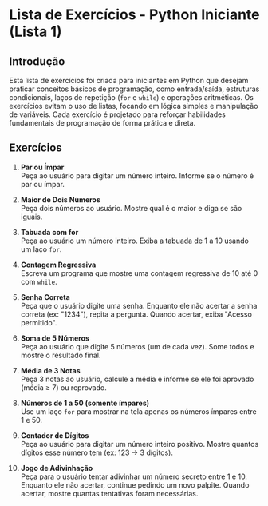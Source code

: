 # Lista de Exercícios - Python Iniciante (Lista 1)

## Introdução
Esta lista de exercícios foi criada para iniciantes em Python que desejam praticar conceitos básicos de programação, como entrada/saída, estruturas condicionais, laços de repetição (`for` e `while`) e operações aritméticas. Os exercícios evitam o uso de listas, focando em lógica simples e manipulação de variáveis. Cada exercício é projetado para reforçar habilidades fundamentais de programação de forma prática e direta.

## Exercícios

1. **Par ou Ímpar**  
   Peça ao usuário para digitar um número inteiro. Informe se o número é par ou ímpar.

2. **Maior de Dois Números**  
   Peça dois números ao usuário. Mostre qual é o maior e diga se são iguais.

3. **Tabuada com for**  
   Peça ao usuário um número inteiro. Exiba a tabuada de 1 a 10 usando um laço `for`.

4. **Contagem Regressiva**  
   Escreva um programa que mostre uma contagem regressiva de 10 até 0 com `while`.

5. **Senha Correta**  
   Peça que o usuário digite uma senha. Enquanto ele não acertar a senha correta (ex: "1234"), repita a pergunta. Quando acertar, exiba "Acesso permitido".

6. **Soma de 5 Números**  
   Peça ao usuário que digite 5 números (um de cada vez). Some todos e mostre o resultado final.

7. **Média de 3 Notas**  
   Peça 3 notas ao usuário, calcule a média e informe se ele foi aprovado (média ≥ 7) ou reprovado.

8. **Números de 1 a 50 (somente ímpares)**  
   Use um laço `for` para mostrar na tela apenas os números ímpares entre 1 e 50.

9. **Contador de Dígitos**  
   Peça ao usuário para digitar um número inteiro positivo. Mostre quantos dígitos esse número tem (ex: 123 → 3 dígitos).

10. **Jogo de Adivinhação**  
    Peça para o usuário tentar adivinhar um número secreto entre 1 e 10. Enquanto ele não acertar, continue pedindo um novo palpite. Quando acertar, mostre quantas tentativas foram necessárias.
